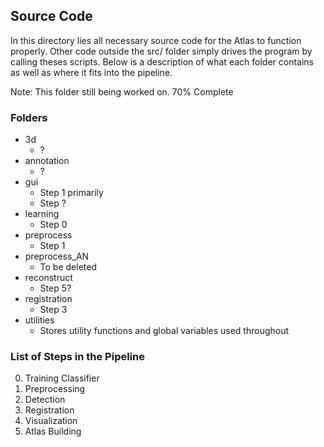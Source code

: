 ## Source Code

In this directory lies all necessary source code for the Atlas to function properly. Other code outside the src/ folder simply drives the program by calling theses scripts. Below is a description of what each folder contains as well as where it fits into the pipeline.

Note: This folder still being worked on. 70% Complete

### Folders

- 3d
  - ?
- annotation
  - ?
- gui
  - Step 1 primarily
  - Step ?
- learning
  - Step 0
- preprocess
  - Step 1
- preprocess_AN
  - To be deleted
- reconstruct
  - Step 5?
- registration
  - Step 3
- utilities
  - Stores utility functions and global variables used throughout

### List of Steps in the Pipeline

 0. Training Classifier
 1. Preprocessing
 2. Detection
 3. Registration
 4. Visualization
 5. Atlas Building
